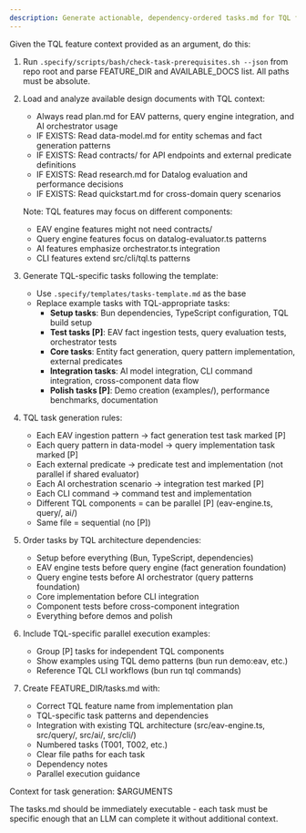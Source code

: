 ```yaml
---
description: Generate actionable, dependency-ordered tasks.md for TQL features based on EAV engine architecture and AI orchestration patterns.
---
```


Given the TQL feature context provided as an argument, do this:

1. Run `.specify/scripts/bash/check-task-prerequisites.sh --json` from repo root and parse FEATURE_DIR and AVAILABLE_DOCS list. All paths must be absolute.
2. Load and analyze available design documents with TQL context:
   - Always read plan.md for EAV patterns, query engine integration, and AI orchestrator usage
   - IF EXISTS: Read data-model.md for entity schemas and fact generation patterns
   - IF EXISTS: Read contracts/ for API endpoints and external predicate definitions
   - IF EXISTS: Read research.md for Datalog evaluation and performance decisions
   - IF EXISTS: Read quickstart.md for cross-domain query scenarios

   Note: TQL features may focus on different components:
   - EAV engine features might not need contracts/
   - Query engine features focus on datalog-evaluator.ts patterns
   - AI features emphasize orchestrator.ts integration
   - CLI features extend src/cli/tql.ts patterns

3. Generate TQL-specific tasks following the template:
   - Use `.specify/templates/tasks-template.md` as the base
   - Replace example tasks with TQL-appropriate tasks:
     * **Setup tasks**: Bun dependencies, TypeScript configuration, TQL build setup
     * **Test tasks [P]**: EAV fact ingestion tests, query evaluation tests, orchestrator tests
     * **Core tasks**: Entity fact generation, query pattern implementation, external predicates
     * **Integration tasks**: AI model integration, CLI command integration, cross-component data flow
     * **Polish tasks [P]**: Demo creation (examples/), performance benchmarks, documentation

4. TQL task generation rules:
   - Each EAV ingestion pattern → fact generation test task marked [P]
   - Each query pattern in data-model → query implementation task marked [P]
   - Each external predicate → predicate test and implementation (not parallel if shared evaluator)
   - Each AI orchestration scenario → integration test marked [P]
   - Each CLI command → command test and implementation
   - Different TQL components = can be parallel [P] (eav-engine.ts, query/, ai/)
   - Same file = sequential (no [P])

5. Order tasks by TQL architecture dependencies:
   - Setup before everything (Bun, TypeScript, dependencies)
   - EAV engine tests before query engine (fact generation foundation)
   - Query engine tests before AI orchestrator (query patterns foundation)
   - Core implementation before CLI integration
   - Component tests before cross-component integration
   - Everything before demos and polish

6. Include TQL-specific parallel execution examples:
   - Group [P] tasks for independent TQL components
   - Show examples using TQL demo patterns (bun run demo:eav, etc.)
   - Reference TQL CLI workflows (bun run tql commands)

7. Create FEATURE_DIR/tasks.md with:
   - Correct TQL feature name from implementation plan
   - TQL-specific task patterns and dependencies
   - Integration with existing TQL architecture (src/eav-engine.ts, src/query/, src/ai/, src/cli/)
   - Numbered tasks (T001, T002, etc.)
   - Clear file paths for each task
   - Dependency notes
   - Parallel execution guidance

Context for task generation: $ARGUMENTS

The tasks.md should be immediately executable - each task must be specific enough that an LLM can complete it without additional context.
